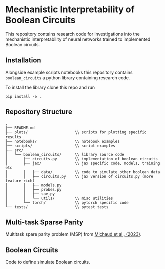 # Mechanistic Interpretability of Boolean Circuits

This repository contains research code for investigations into the mechanistic interpretability of neural networks trained to implemented Boolean circuits.

## Installation

Alongside example scripts notebooks this repository contains `boolean_circuits` a python library containing research code.

To install the library clone this repo and run

`pip install -e .`

## Repository Structure

```
.
├── README.md
├── plots/                     \\ scripts for plotting specific results
├── notebooks/                 \\ notebook examples
├── scripts/                   \\ script examples
├── src/
│   └── boolean_circuits/      \\ library source code 
│       ├── circuits.py        \\ implementation of boolean circuits
│       ├── jax/               \\ jax specific code, models, training etc
│       │   ├── data/          \\ code to simulate other boolean data
│       │   ├── circuits.py    \\ jax version of circuits.py (more feature-rich)
│       │   ├── models.py
│       │   ├── probes.py      
│       │   ├── sae.py
│       │   └── utils/         \\ misc utilities
│       └── torch/             \\ pytorch specific code
└── tests/                     \\ pytest tests
```

## Multi-task Sparse Parity

Multitask spare parity problem (MSP) from [Michaud et al., (2023)](http://arxiv.org/abs/2303.13506).

## Boolean Circuits

Code to define simulate Boolean circuits.
